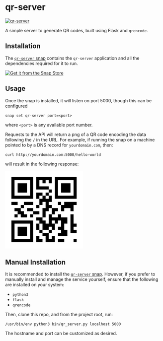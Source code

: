 # qr-server

[![qr-server](https://snapcraft.io/qr-server/badge.svg)](https://snapcraft.io/qr-server)

A simple server to generate QR codes, built using Flask and `qrencode`.

## Installation

The [`qr-server` snap](https://snapcraft.io/qr-server) contains the `qr-server` application and all the dependencies required for it to run.

[![Get it from the Snap Store](https://snapcraft.io/en/dark/install.svg)](https://snapcraft.io/qr-server)

## Usage

Once the snap is installed, it will listen on port 5000, though this can be configured
```
snap set qr-server port=<port>
```
where `<port>` is any available port number.

Requests to the API will return a png of a QR code encoding the data following the `/` in the URL. For example, if running the snap on a machine pointed to by a DNS record for `yourdomain.com`, then:
```
curl http://yourdomain.com:5000/hello-world
```
will result in the following response:

![A QR code encoding the data "hello-world"](hello-world.png)


## Manual Installation

It is recommended to install the [`qr-server` snap](https://snapcraft.io/qr-server).
However, if you prefer to manually install and manage the service yourself, ensure that the following are installed on your system:

- `python3`
- `flask`
- `qrencode`

Then, clone this repo, and from the project root, run:
```
/usr/bin/env python3 bin/qr_server.py localhost 5000
```

The hostname and port can be customized as desired.
